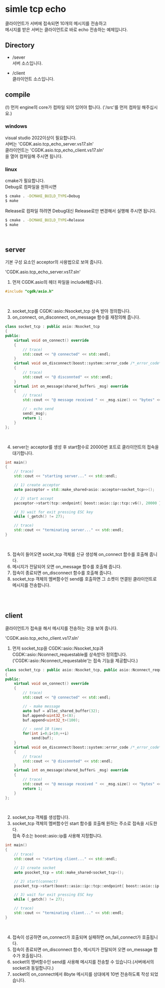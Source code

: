 # simle tcp echo
클라이언트가 서버에 접속되면 10개의 메시지를 전송하고 <br>
메시지를 받은 서버는 클라이언트로 바로 echo 전송하는 예제입니다.<br>

## Directory

- /sever<br>
서버 소스입니다.

- /client<br>
클라이언트 소스입니다.

## compile
(!) 먼저 engine의 core가 컴파일 되어 있어야 합니다. ('/src'를 먼저 컴파일 해주십시요.)<br>

### windows
visual studio 2022이상이 필요합니다.<br>
서버는 'CGDK.asio.tcp_echo_server.vs17.sln'<br>
클라이언트는 'CGDK.asio.tcp_echo_client.vs17.sln'<br>
을 열어 컴파일해 주시면 됩니다.<br>

### linux
cmake가 필요합니다.<br>
Debug로 컴파일을 원하시면<br>
```bash
$ cmake . -DCMAKE_BUILD_TYPE=Debug
$ make
```
Release로 컴파일 하려면  Debug대신 Release로만 변경해서 실행해 주시면 됩니다.<br>
```bash
$ cmake . -DCMAKE_BUILD_TYPE=Release
$ make
```
<br>

## server
기본 구성 요소인 acceptor의 사용법으로 보여 줍니다.<br>

'CGDK.asio.tcp_echo_server.vs17.sln'<br>

1. 먼저 CGDK.asio의 헤더 파일을 include해줍니다.<br>

```c++
#include "cgdk/asio.h"
```
<br>

2. socket_tcp를 CGDK::asio::Nsocket_tcp 상속 받아 정의합니다.<br>
3. on_connect, on_disconnect, on_message 함수를 재정의해 줍니다.<br>
```c++
class socket_tcp : public asio::Nsocket_tcp
{
public:
	virtual void on_connect() override
	{
		// trace)
		std::cout << "@ connected" << std::endl;
	}
	virtual void on_disconnect(boost::system::error_code /*_error_code*/) noexcept override
	{
		// trace)
		std::cout << "@ disconnted" << std::endl;
	}
	virtual int on_message(shared_buffer& _msg) override
	{
		// trace)
		std::cout << "@ message received " << _msg.size() << "bytes" << std::endl;

		// - echo send
		send(_msg);
		return 1;
	}
};
```
<br>

4. server는 acceptor를 생성 후 start함수로 20000번 포트로 클라이언트의 접속을 대기합니다.<br>

```c++
int main()
{
	// trace)
	std::cout << "starting server..." << std::endl;

	// 1) create acceptor
	auto pacceptor = std::make_shared<asio::acceptor<socket_tcp>>();

	// 2) start accept
	pacceptor->start(tcp::endpoint{ boost::asio::ip::tcp::v6(), 20000 });

	// 3) wait for exit pressing ESC key
	while (_getch() != 27);

	// trace)
	std::cout << "terminating server..." << std::endl;
}
```
<br>

5. 접속이 들어오면 sockt_tcp 객체를 신규 생성해 on_connect 함수를 호출해 줍니다.<br>
6. 메시지가 전달되어 오면 on_message 함수를 호출해 줍니다.<br>
7. 접속이 종료되면 on_disconnect 함수를 호출해 줍니다.<br>
8. socket_tcp 객체의 멤버함수인 send를 호출하면 그 소켓이 연결된 클라이언트로 메시지를 전송합니다.<br>
<br>
<br>

## client<br>

클라이언트가 접속을 해서 메시지를 전송하는 것을 보여 줍니다.<br>

'CGDK.asio.tcp_echo_client.vs17.sln'<br>

1. 먼저 socket_tcp을 CGDK::asio::Nsocket_tcp과 CGDK::asio::Nconnect_requestable를 상속받아 정의합니다.<br>
   ('CGDK::asio::Nconnect_requestable'는 접속 기능을 제공합니다.)<br>

```c++
class socket_tcp : public asio::Nsocket_tcp, public asio::Nconnect_requestable
{
public:
	virtual void on_connect() override
	{
		// trace)
		std::cout << "@ connected" << std::endl;

		// - make message 
		auto buf = alloc_shared_buffer(32);
		buf.append<uint32_t>(8);
		buf.append<uint32_t>(100);

		// - send 10 times
		for(int i=0;i<10;++i)
			send(buf);
	}
	virtual void on_disconnect(boost::system::error_code /*_error_code*/) noexcept override
	{
		// trace)
		std::cout << "@ disconnted" << std::endl;
	}
	virtual int on_message(shared_buffer& _msg) override
	{
		// trace)
		std::cout << "@ message received " << _msg.size() << "bytes" << std::endl;
		return 1;
	}
};
```
<br>

2. socket_tcp 객체를 생성합니다.<br>
3. socket_tcp 객체의 멤버함수인 start 함수를 호출해 원하는 주소로 접속을 시도한다.<br>
   접속 주소는 boost::asio::ip를 사용해 지정합니다.<br>

```c++
int main()
{
	// trace)
	std::cout << "starting client..." << std::endl;

	// 1) create socket
	auto psocket_tcp = std::make_shared<socket_tcp>();

	// 2) start(connect)
	psocket_tcp->start(boost::asio::ip::tcp::endpoint{ boost::asio::ip::address_v4::loopback(), 20000 });

	// 3) wait for exit pressing ESC key
	while (_getch() != 27);

	// trace)
	std::cout << "terminating client..." << std::endl;
}
```

<br>

4. 접속이 성공하면 on_connect가 호출되며 실패하면 on_fail_connect가 호출됩니다.
5. 접속이 종료되면 on_disconnect 함수, 메시지가 전달되어 오면 on_message 함수가 호출됩니다.
6. socket의 멤버함수인 send를 사용해 메시지를 전송할 수 있습니다.(서버에서의 socket과 동일합니다.)
7. socket의 on_connect에서 8byte 메시지를 상대에게 10번 전송하도록 작성 되었습니다.
